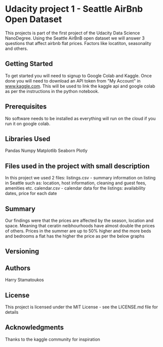 <h1><b> Udacity project 1 - Seattle AirBnb Open Dataset </b></h1>

This projects is part of the first project of the Udacity Data Science NanoDegree. 
Using the Seattle AirBnB open dataset we will answer 3 questions that affect airbnb flat prices. Factors like locatiton, seasonality and others.


<h2><b>Getting Started</b></h2>

To get started you will need to signup to Google Colab and Kaggle. Once done you will need to download an API token from "My Account" in www.kaggle.com.
This will be used to link the kaggle api and google colab as per the instructions in the python notebook. 

<h2><b>Prerequisites</b></h2>

No software needs to be installed as everything will run on the cloud if you run it on google colab.

<h2><b>Libraries Used</b></h2>

Pandas
Numpy 
Matplotlib
Seaborn
Plotly

<h2><b>Files used in the project with small description</b></h2>


In this project we used 2 files:
listings.csv - summary information on listing in Seattle such as: location, host information, cleaning and guest fees, amenities etc.
calendar.csv - calendar data for the listings: availability dates, price for each date

<h2><b>Summary </b></h2>

Our findings were that the prices are affected by the season, location and space. Meaning that ceratin neibhourhoods have almost double the prices of others. Prices in the summer are up to 50% higher and the more beds and bedrooms a flat has the higher the price as per the below graphs


<h2><b>Versioning</b></h2>


<h2><b>Authors</b></h2>

Harry Stamatoukos 

<h2><b>License</b></h2>

This project is licensed under the MIT License - see the LICENSE.md file for details

<h2><b>Acknowledgments</b></h2>

Thanks to the kaggle community for inspiration 
